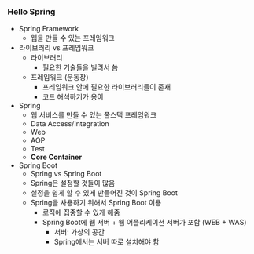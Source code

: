### Hello Spring

* Spring Framework
	- 웹을 만들 수 있는 프레임워크
* 라이브러리 vs 프레임워크
	- 라이브러리
		- 필요한 기술들을 빌려서 씀
	- 프레임워크 (운동장)
		- 프레임워크 안에 필요한 라이브러리들이 존재
		- 코드 해석하기가 용이
* Spring
	- 웹 서비스를 만들 수 있는 풀스택 프레임워크
	- Data Access/Integration
	- Web
	- AOP
	- Test
	- **Core Container**
* Spring Boot
	- Spring vs Spring Boot
	- Spring은 설정할 것들이 많음
	- 설정을 쉽게 할 수 있게 만들어진 것이 Spring Boot
	- Spring을 사용하기 위해서 Spring Boot 이용
		- 로직에 집중할 수 있게 해줌
		- Spring Boot에 웹 서버 + 웹 어플리케이션 서버가 포함 (WEB + WAS)
			- 서버: 가상의 공간
			- Spring에서는 서버 따로 설치해야 함 	
